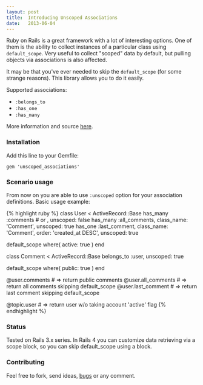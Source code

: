```yaml
---
layout: post
title:  Introducing Unscoped Associations
date:   2013-06-04
---
```


Ruby on Rails is a great framework with a lot of interesting options. One of them is the ability to collect instances of a particular class using `default_scope`. Very useful to collect "scoped" data by default, but pulling objects via associations is also affected.

It may be that you've ever needed to skip the `default_scope` (for some strange reasons). This library allows you to do it easily.

Supported associations:
* `:belongs_to`
* `:has_one`
* `:has_many`

More information and source [here](https://github.com/markets/unscoped_associations).

### Installation
Add this line to your Gemfile:

```
gem 'unscoped_associations'
```

### Scenario usage
From now on you are able to use `:unscoped` option for your association definitions. Basic usage example:

{% highlight ruby %}
class User < ActiveRecord::Base
  has_many :comments # or , unscoped: false
  has_many :all_comments, class_name: 'Comment',
                          unscoped: true
  has_one  :last_comment, class_name: 'Comment',
                          order: 'created_at DESC',
                          unscoped: true

  default_scope where( active: true )
end

class Comment < ActiveRecord::Base
  belongs_to :user, unscoped: true

  default_scope where( public: true )
end

@user.comments # => return public comments
@user.all_comments # => return all comments skipping default_scope
@user.last_comment # => return last comment skipping default_scope

@topic.user # => return user w/o taking account 'active' flag
{% endhighlight %}

### Status
Tested on Rails 3.x series. In Rails 4 you can customize data retrieving via a scope block, so you can skip default_scope using a block.

### Contributing
Feel free to fork, send ideas, [bugs](https://github.com/markets/unscoped_associations/issues) or any comment.
